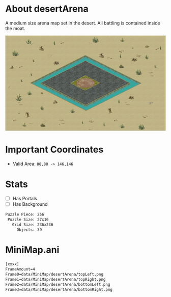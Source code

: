 # About desertArena
A medium size arena map set in the desert. All battling is contained inside the moat.

![Map Image](https://github.com/flickerstop/conquerMaps/blob/main/custom/desertArena/data/minimap/desertArena/main.png)

# Important Coordinates
- Valid Area: `88,88 -> 146,146`

# Stats
- [ ] Has Portals
- [ ] Has Background
```
Puzzle Piece: 256
 Puzzle Size: 27x16
   Grid Size: 236x236
     Objects: 39
```

# MiniMap.ani
```
[xxxx]
FrameAmount=4
Frame0=data/MiniMap/desertArena/topLeft.png
Frame1=data/MiniMap/desertArena/topRight.png
Frame2=data/MiniMap/desertArena/bottomLeft.png
Frame3=data/MiniMap/desertArena/bottomRight.png
```

